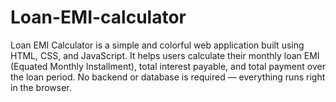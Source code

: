 # Loan-EMI-calculator
Loan EMI Calculator is a simple and colorful web application built using HTML, CSS, and JavaScript. It helps users calculate their monthly loan EMI (Equated Monthly Installment), total interest payable, and total payment over the loan period. No backend or database is required — everything runs right in the browser.
